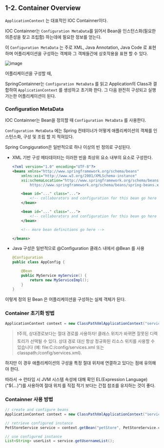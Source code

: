 
## 1-2. ****Container Overview****

`ApplicationContext` 는 대표적인 IOC Containner이다.

IOC Containner는 `Configuration MetaData`를 읽어서
Bean을 인스턴스화(필요한 의존성을 찾고 조립함) 하는데에 필요한 정보를 얻는다.

이 `Configuration MetaData` 는 주로 XML, Java Annotation, Java Code 로 표현하며
어플리케이션을 구성하는 객체와 그 객체들간에 상호작용을 표현 할 수 있다.

![image](https://user-images.githubusercontent.com/78334008/188305345-e184b94b-236a-4fac-b575-772a30ad17c5.png)

어플리케이션을 구성할 때,

SpringContainner는 `Configuration MetaData` 를 읽고
Application의 Class과 결합하여 `ApplicationContext` 를 생성하고 초기화 한다.
그 다음 완전히 구성되고 실행가는한 어플리케이션이 된다.

### Configuration MetaData

IOC Containner는 Bean을 정의할 때 `Configuration MetaData` 를 사용한다.

`Configuration MetaData` 에는 Spring 컨테이너가 어떻게 애플리케이션의 객체를 인스턴스화, 구성 및 조립 할 지 적혀있다.

Spring Congiguration은 일반적으로 하나 이상의 빈 정의로 구성된다.

- XML 기반 구성 메타데이터는 이러한 빈을 최상위 <beans/> 요소 내부의 <bean/> 요소로 구성한다.

    ```xml
    <?xml version="1.0" encoding="UTF-8"?>
    <beans xmlns="http://www.springframework.org/schema/beans"
        xmlns:xsi="http://www.w3.org/2001/XMLSchema-instance"
        xsi:schemaLocation="http://www.springframework.org/schema/beans
            https://www.springframework.org/schema/beans/spring-beans.xsd">
    
        <bean id="..." class="...">  
            <!-- collaborators and configuration for this bean go here -->
        </bean>
    
        <bean id="..." class="...">
            <!-- collaborators and configuration for this bean go here -->
        </bean>
    
        <!-- more bean definitions go here -->
    
    </beans>
    ```

- Java 구성은 일반적으로 @Configuration 클래스 내에서 @Bean 를 사용

    ```java
    @Configuration
    public class AppConfig {
    
        @Bean
        public MyService myService() {
            return new MyServiceImpl();
        }
    }
    ```


이렇게 정의 된 Bean 은 어플리케이션을 구성하는 실제 객체가 된다.

### Container 초기화 방법

```java
ApplicationContext context = new ClassPathXmlApplicationContext("services.xml", "daos.xml");
```

> ❗주의, 상대경로보다는 절대 경로를 사용하자!
클래스 위치가 바뀌면 잘못된 디렉토리가 선택될 수 있다.
상대 경로 대신 항상 정규화된 리소스 위치를 사용할 수 있습니다
(예: file:C:/config/services.xml 또는 classpath:/config/services.xml).

하지만 이 경우  애플리케이션의 구성을 특정 절대 위치에 연결하고 있다는 점에 유의해야 한다.

따라서 →  런타임 시 JVM 시스템 속성에 대해 확인 EL(Expression Language) ("${…}")를 사용하여
절대 위치 를 직접 적기 보다는 간접 참조를 유지하는 것이 좋다.


### Containner 사용 방법

```java
// create and configure beans
ApplicationContext context = new ClassPathXmlApplicationContext("services.xml", "daos.xml");

// retrieve configured instance
PetStoreService service = context.getBean("petStore", PetStoreService.class);

// use configured instance
List<String> userList = service.getUsernameList();
```